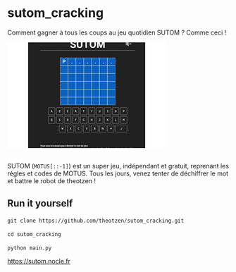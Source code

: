 # sutom_cracking
Comment gagner à tous les coups au jeu quotidien SUTOM ? Comme ceci ! 

![](gif_sutom.gif)

##
SUTOM (`MOTUS[::-1]`) est un super jeu, indépendant et gratuit, reprenant les régles et codes de MOTUS. Tous les jours, venez tenter de déchiffrer le mot et battre le robot de theotzen ! 


## Run it yourself
`git clone https://github.com/theotzen/sutom_cracking.git`

`cd sutom_cracking`

`python main.py`


https://sutom.nocle.fr
